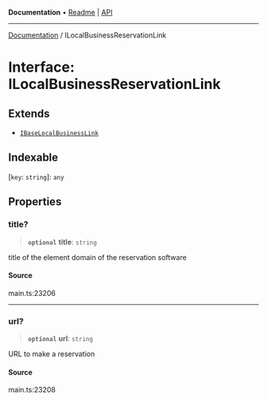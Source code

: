 **Documentation** • [Readme](../README.md) \| [API](../globals.md)

***

[Documentation](../README.md) / ILocalBusinessReservationLink

# Interface: ILocalBusinessReservationLink

## Extends

- [`IBaseLocalBusinessLink`](IBaseLocalBusinessLink.md)

## Indexable

 \[`key`: `string`\]: `any`

## Properties

### title?

> **`optional`** **title**: `string`

title of the element
domain of the reservation software

#### Source

main.ts:23206

***

### url?

> **`optional`** **url**: `string`

URL to make a reservation

#### Source

main.ts:23208
